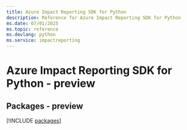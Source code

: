 ```yaml
---
title: Azure Impact Reporting SDK for Python
description: Reference for Azure Impact Reporting SDK for Python
ms.date: 07/01/2025
ms.topic: reference
ms.devlang: python
ms.service: impactreporting
---
```

# Azure Impact Reporting SDK for Python - preview
## Packages - preview
[!INCLUDE [packages](impact-reporting-index.md)]